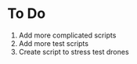 # To Do

1. Add more complicated scripts
2. Add more test scripts
3. Create script to stress test drones

